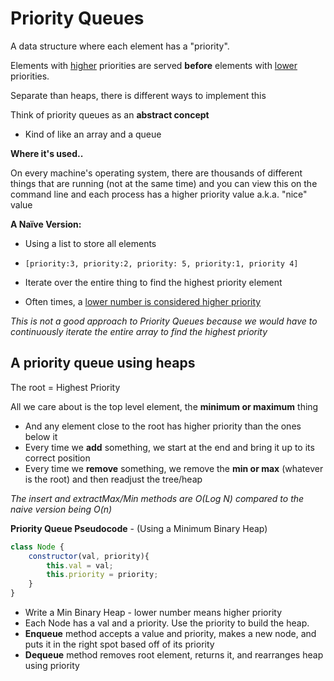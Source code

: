 # Priority Queues

A data structure where each element has a "priority".

Elements with <u>higher</u> priorities are served **before** elements with <u>lower</u> priorities. 



Separate than heaps, there is different ways to implement this 

Think of priority queues as an **abstract concept**

- Kind of like an array and a queue 



**Where it's used..**

On every machine's operating system, there are thousands of different things that are running (not at the same time) and you can view this on the command line and each process has a higher priority value a.k.a. "nice" value



**A Naïve Version:**

- Using a list to store all elements

- ```
  [priority:3, priority:2, priority: 5, priority:1, priority 4]
  ```

- Iterate over the entire thing to find the highest priority element 

- Often times, a <u>lower number is considered higher priority</u> 

*This is not a good approach to Priority Queues because we would have to continuously iterate the entire array to find the highest priority*



## A priority queue using heaps 

The root = Highest Priority

All we care about is the top level element, the **minimum or maximum** thing

- And any element close to the root has higher priority than the ones below it
- Every time we **add** something, we start at the end and bring it up to its correct position
- Every time we **remove** something, we remove the **min or max** (whatever is the root) and then readjust the tree/heap

*The insert and extractMax/Min methods are O(Log N) compared to the naive version being O(n)*





**Priority Queue Pseudocode**  - (Using a Minimum Binary Heap)

```js
class Node {
    constructor(val, priority){
        this.val = val;
        this.priority = priority;
    }
}
```



- Write a Min Binary Heap - lower number means higher priority
- Each Node has a val and a priority. Use the priority to build the heap.
- **Enqueue** method accepts a value and priority, makes a new node, and puts it in the right spot based off of its priority
- **Dequeue** method removes root element, returns it, and rearranges heap using priority 

